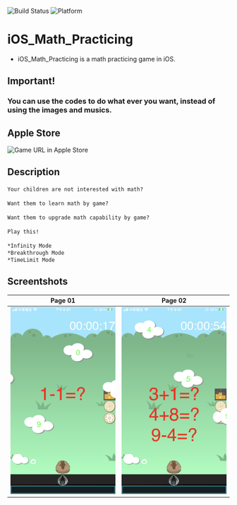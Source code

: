 ![Build Status](https://img.shields.io/badge/build-%20passing%20-brightgreen.svg)
![Platform](https://img.shields.io/badge/Platform-%20iOS%20-blue.svg)

# iOS_Math_Practicing

- iOS_Math_Practicing is a math practicing game in iOS.

## Important!
### You can use the codes to do what ever you want, instead of using the images and musics.

## Apple Store
![Game URL in Apple Store](https://apps.apple.com/us/app/shoot-learning-math/id1025414483)

## Description

```
Your children are not interested with math?

Want them to learn math by game?

Want them to upgrade math capability by game?

Play this!

*Infinity Mode
*Breakthrough Mode
*TimeLimit Mode
```

## Screentshots
| Page 01 | Page 02 |
|:--:|:--:|
|![](ScreenShots/01.png)|![](ScreenShots/02.png)|
